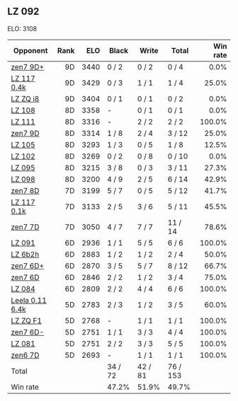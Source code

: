 ## LZ 092 ##

ELO: 3108

Opponent | Rank | ELO | Black | Write | Total | Win rate
---------|-----:|----:|-------|-------|-------|-------:
[zen7 9D+](zen7%209D+.md) | 9D | 3440 | 0 / 2 | 0 / 2 | 0 / 4 | 0.0%
[LZ 117 0.4k](LZ%20117%200.4k.md) | 9D | 3429 | 0 / 3 | 1 / 1 | 1 / 4 | 25.0%
[LZ ZQ i8](LZ%20ZQ%20i8.md) | 9D | 3404 | 0 / 1 | 0 / 1 | 0 / 2 | 0.0%
[LZ 108](LZ%20108.md) | 8D | 3358 | - | 0 / 1 | 0 / 1 | 0.0%
[LZ 111](LZ%20111.md) | 8D | 3316 | - | 2 / 2 | 2 / 2 | 100.0%
[zen7 9D](zen7%209D.md) | 8D | 3314 | 1 / 8 | 2 / 4 | 3 / 12 | 25.0%
[LZ 105](LZ%20105.md) | 8D | 3293 | 1 / 3 | 0 / 5 | 1 / 8 | 12.5%
[LZ 102](LZ%20102.md) | 8D | 3269 | 0 / 2 | 0 / 8 | 0 / 10 | 0.0%
[LZ 095](LZ%20095.md) | 8D | 3215 | 3 / 8 | 0 / 3 | 3 / 11 | 27.3%
[LZ 098](LZ%20098.md) | 8D | 3200 | 4 / 9 | 2 / 5 | 6 / 14 | 42.9%
[zen7 8D](zen7%208D.md) | 7D | 3199 | 5 / 7 | 0 / 5 | 5 / 12 | 41.7%
[LZ 117 0.1k](LZ%20117%200.1k.md) | 7D | 3133 | 2 / 5 | 3 / 6 | 5 / 11 | 45.5%
[zen7 7D](zen7%207D.md) | 7D | 3050 | 4 / 7 | 7 / 7 | 11 / 14 | 78.6%
[LZ 091](LZ%20091.md) | 6D | 2936 | 1 / 1 | 5 / 5 | 6 / 6 | 100.0%
[LZ 6b2h](LZ%206b2h.md) | 6D | 2883 | 1 / 2 | 1 / 2 | 2 / 4 | 50.0%
[zen7 6D+](zen7%206D+.md) | 6D | 2870 | 3 / 5 | 5 / 7 | 8 / 12 | 66.7%
[zen7 6D](zen7%206D.md) | 6D | 2846 | 2 / 2 | 1 / 2 | 3 / 4 | 75.0%
[LZ 084](LZ%20084.md) | 6D | 2809 | 2 / 2 | 4 / 4 | 6 / 6 | 100.0%
[Leela 0.11 6.4k](Leela%200.11%206.4k.md) | 5D | 2783 | 2 / 3 | 1 / 2 | 3 / 5 | 60.0%
[LZ ZQ F1](LZ%20ZQ%20F1.md) | 5D | 2768 | - | 1 / 1 | 1 / 1 | 100.0%
[zen7 6D-](zen7%206D-.md) | 5D | 2751 | 1 / 1 | 3 / 3 | 4 / 4 | 100.0%
[LZ 081](LZ%20081.md) | 5D | 2751 | 2 / 2 | 3 / 3 | 5 / 5 | 100.0%
[zen6 7D](zen6%207D.md) | 5D | 2693 | - | 1 / 1 | 1 / 1 | 100.0%
Total | | | 34 / 72 | 42 / 81 | 76 / 153 | 
Win rate| | | 47.2% | 51.9% | 49.7% | 
